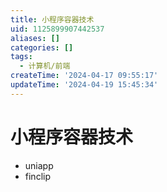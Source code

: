 ```yaml
---
title: 小程序容器技术
uid: 1125899907442537
aliases: []
categories: []
tags:
  - 计算机/前端
createTime: '2024-04-17 09:55:17'
updateTime: '2024-04-19 15:45:34'
---
```


# 小程序容器技术

- uniapp
- finclip
